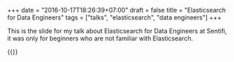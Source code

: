 +++
date = "2016-10-17T18:26:39+07:00"
draft = false
title = "Elasticsearch for Data Engineers"
tags = ["talks", "elasticsearch", "data engineers"]
+++

This is the slide for my talk about Elasticsearch for Data Engineers at Sentifi, it was only for beginners who are not familiar with Elasticsearch.

{{<speakerDeck data-id="970178bcd293418cb303b342fa7d77f5">}}

